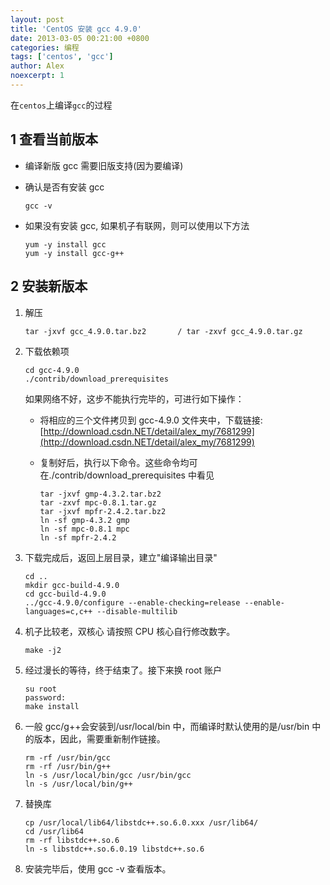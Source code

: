 ```yaml
---
layout: post
title: 'CentOS 安装 gcc 4.9.0'
date: 2013-03-05 00:21:00 +0800
categories: 编程
tags: ['centos', 'gcc']
author: Alex
noexcerpt: 1
---
```


在`centos`上编译`gcc`的过程

## 1 查看当前版本

- 编译新版 gcc 需要旧版支持(因为要编译)
- 确认是否有安装 gcc

  ```
  gcc -v
  ```

- 如果没有安装 gcc, 如果机子有联网，则可以使用以下方法

  ```
  yum -y install gcc
  yum -y install gcc-g++
  ```

## 2 安装新版本

1. 解压

   ```
   tar -jxvf gcc_4.9.0.tar.bz2       / tar -zxvf gcc_4.9.0.tar.gz
   ```

2. 下载依赖项

   ```
   cd gcc-4.9.0
   ./contrib/download_prerequisites
   ```

   如果网络不好，这步不能执行完毕的，可进行如下操作：

   - 将相应的三个文件拷贝到 gcc-4.9.0 文件夹中，下载链接:[http://download.csdn.NET/detail/alex_my/7681299](http://download.csdn.NET/detail/alex_my/7681299)

   - 复制好后，执行以下命令。这些命令均可在./contrib/download_prerequisites 中看见

     ```
     tar -jxvf gmp-4.3.2.tar.bz2
     tar -zxvf mpc-0.8.1.tar.gz
     tar -jxvf mpfr-2.4.2.tar.bz2
     ln -sf gmp-4.3.2 gmp
     ln -sf mpc-0.8.1 mpc
     ln -sf mpfr-2.4.2
     ```

3. 下载完成后，返回上层目录，建立"编译输出目录"

   ```
   cd ..
   mkdir gcc-build-4.9.0
   cd gcc-build-4.9.0
   ../gcc-4.9.0/configure --enable-checking=release --enable-languages=c,c++ --disable-multilib
   ```

4. 机子比较老，双核心
   请按照 CPU 核心自行修改数字。

   ```
   make -j2
   ```

5. 经过漫长的等待，终于结束了。接下来换 root 账户

   ```
   su root
   password:
   make install
   ```

6. 一般 gcc/g++会安装到/usr/local/bin 中，而编译时默认使用的是/usr/bin 中的版本，因此，需要重新制作链接。

   ```
   rm -rf /usr/bin/gcc
   rm -rf /usr/bin/g++
   ln -s /usr/local/bin/gcc /usr/bin/gcc
   ln -s /usr/local/bin/g++
   ```

7. 替换库

   ```
   cp /usr/local/lib64/libstdc++.so.6.0.xxx /usr/lib64/
   cd /usr/lib64
   rm -rf libstdc++.so.6
   ln -s libstdc++.so.6.0.19 libstdc++.so.6
   ```

8. 安装完毕后，使用 gcc -v 查看版本。
